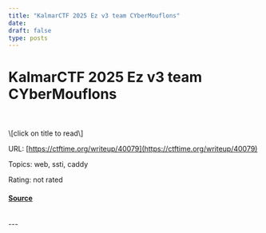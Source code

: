 ```yaml
---
title: "KalmarCTF 2025 Ez v3 team CYberMouflons"
date: 
draft: false
type: posts
---
```

# KalmarCTF 2025 Ez v3 team CYberMouflons

<br/>

<br/>
\[click on title to read\]

URL: [https://ctftime.org/writeup/40079](https://ctftime.org/writeup/40079)

Topics: web, ssti, caddy 

Rating: not rated

#### [Source](https://ctftime.org/writeup/40079)

<br/>
---
